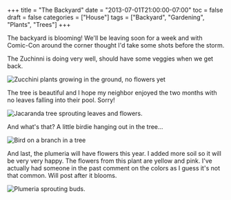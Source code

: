 +++
title = "The Backyard"
date = "2013-07-01T21:00:00-07:00"
toc = false
draft = false
categories = ["House"]
tags = ["Backyard", "Gardening", "Plants", "Trees"]
+++


<p>The backyard is blooming! We'll be leaving soon for a week and with Comic-Con around the corner thought I'd take some shots before the storm.</p>    
<p>The Zuchinni is doing very well, should have&nbsp;some veggies when we get back.</p>    
<p><img alt="Zucchini plants growing in the ground, no flowers yet" src="http://cdn.smylee.com/images/2013/07/2013-06-29_09-30-30_536_zpsaa7e3267.jpg" title="Zucchini is growing like a weed!" /></p>    
<p>The tree is beautiful&nbsp;and I hope my neighbor enjoyed the two months with no leaves falling into their pool. Sorry!</p>    
<p><img alt="Jacaranda tree sprouting leaves and flowers." src="http://cdn.smylee.com/images/2013/07/2013-06-29_09-30-37_870_zps58a73912.jpg" title="Jacaranda tree is recovering nicely from the butchering it had a couple months ago." /></p>    
<p>And what's that? A little birdie hanging out in the tree...</p>    
<p><img alt="Bird on a branch in a tree" src="http://cdn.smylee.com/images/2013/07/2013-06-29_09-31-01_89_zps0efee5de.jpg" title="Checkout the bird hanging out on the nicely trimmed tree." /></p>    
<p>And last, the&nbsp;plumeria will have flowers this year. I added more soil so it will be very very happy.&nbsp;The flowers from this plant are yellow and pink. I've actually had someone in the past comment on the colors as I guess it's not that common. Will post after it blooms.</p>    
<p><img alt="Plumeria sprouting buds." src="http://cdn.smylee.com/images/2013/07/2013-06-29_09-31-16_574_zpsdc768a63.jpg" title="The plumeria is doing very well! (I asked mom the name - hehe)" /></p>  